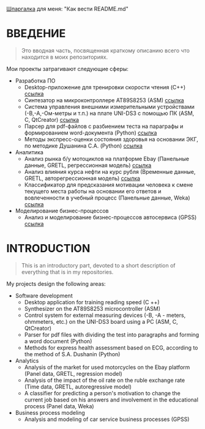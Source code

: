 [Шпаргалка](https://github.com/GnuriaN/format-README#%D0%98%D1%81%D0%BF%D0%BE%D0%BB%D1%8C%D0%B7%D0%BE%D0%B2%D0%B0%D0%BD%D0%B8%D0%B5-%D1%86%D0%B8%D1%82%D0%B8%D1%80%D0%BE%D0%B2%D0%B0%D0%BD%D0%B8%D1%8F-%D0%B2-%D1%82%D0%B5%D0%BA%D1%81%D1%82%D0%B5) для меня: "Как вести README.md" 

# ВВЕДЕНИЕ
> Это вводная часть, посвященная краткому описанию всего что находится в моих репозиториях.

Мои проекты затрагивают следующие сферы:
- Разработка ПО
    - Desktop-приложение для тренировки скорости чтения (C++) [ссылка]()
    - Синтезатор на микроконтроллере AT89S8253 (ASM) [ссылка]()
    - Система управления внешними измерительными устройствами (-В,-А,-Ом-метры и т.п.) на плате UNI-DS3 с помощью ПК (ASM, C, QtCreator) [ссылка]()
    - Парсер для pdf-файлов с разбиением теста на параграфы и формированием word-документа (Python) [ссылка]()
    - Методы экспресс-оценки состояния здоровья на основании ЭКГ, по методике Душанина С.А. (Python) [ссылка]()
- Аналитика
    - Анализ рынка б/у мотоциклов на платформе Ebay (Панельные данные, GRETL, регрессионная модель) [ссылка]()
    - Анализ влияния курса нефти на курс рубля (Временные данные, GRETL, авторегрессионная модель) [ссылка]()
    - Классификатор для предсказания мотивации человека к смене текущего места работы на основании его ответов и вовлеченности в учебный процесс (Панельные данные, Weka) [ссылка]()
- Моделирование бизнес-процессов
    - Анализ и моделирование бизнес-процессов автосервиса (GPSS) [ссылка]()

# INTRODUCTION
> This is an introductory part, devoted to a short description of everything that is in my repositories.

My projects design the following areas:
- Software development
    - Desktop application for training reading speed (C ++)
    - Synthesizer on the AT89S8253 microcontroller (ASM)
    - Control system for external measuring devices (-B, -A - meters, ohmmeters, etc.) on the UNI-DS3 board using a PC (ASM, C, QtCreator)
    - Parser for pdf files with dividing the test into paragraphs and forming a word document (Python)
    - Methods for express health assessment based on ECG, according to the method of S.A. Dushanin (Python)
- Analytics
    - Analysis of the market for used motorcycles on the Ebay platform (Panel data, GRETL, regression model)
    - Analysis of the impact of the oil rate on the ruble exchange rate (Time data, GRETL, autoregressive model)
    - A classifier for predicting a person's motivation to change the current job based on his answers and involvement in the educational process (Panel data, Weka)
- Business process modeling
    - Analysis and modeling of car service business processes (GPSS)
